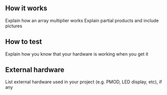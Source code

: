 <!---

This file is used to generate your project datasheet. Please fill in the information below and delete any unused
sections.

You can also include images in this folder and reference them in the markdown. Each image must be less than
512 kb in size, and the combined size of all images must be less than 1 MB.
-->

## How it works

Explain how an array multiplier works
Explain partial products and include pictures

## How to test

Explain how you know that your hardware is working when you get it

## External hardware

List external hardware used in your project (e.g. PMOD, LED display, etc), if any

